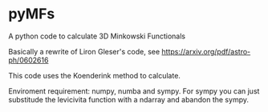 # pyMFs
A python code to calculate 3D Minkowski Functionals

Basically a rewrite of Liron Gleser's code, see https://arxiv.org/pdf/astro-ph/0602616

This code uses the Koenderink method to calculate.

Enviroment requirement: numpy, numba and sympy. For sympy you can just substitude the levicivita function with a ndarray and abandon the sympy.
